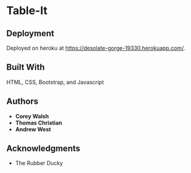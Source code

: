 # Table-It



## Deployment

Deployed on heroku at https://desolate-gorge-19330.herokuapp.com/.

## Built With

HTML, CSS, Bootstrap, and Javascript

## Authors

* **Corey Walsh** 
* **Thomas Christian**
* **Andrew West**

## Acknowledgments

* The Rubber Ducky
